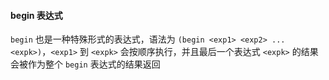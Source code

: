 #### begin 表达式

`begin` 也是一种特殊形式的表达式，语法为 `(begin <exp1> <exp2> ... <expk>)`，`<exp1>` 到 `<expk>` 会按顺序执行，并且最后一个表达式 `<expk>` 的结果会被作为整个 `begin` 表达式的结果返回